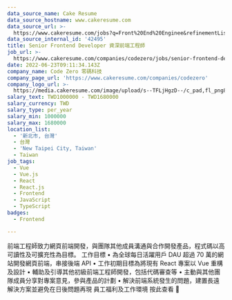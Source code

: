 ```yaml
---
data_source_name: Cake Resume
data_source_hostname: www.cakeresume.com
data_source_url: >-
  https://www.cakeresume.com/jobs?q=Front%20End%20Enginee&refinementList[lang_name][0]=E[…]tech_front-end-development&range[salary_range][min]=1000000
data_source_internal_id: '42495'
title: Senior Frontend Developer 資深前端工程師
job_url: >-
  https://www.cakeresume.com/companies/codezero/jobs/senior-frontend-developer-162f2d
date: 2022-06-23T09:11:34.143Z
company_name: Code Zero 零碼科技
company_page_url: 'https://www.cakeresume.com/companies/codezero'
company_logo_url: >-
  https://media.cakeresume.com/image/upload/s--TFLjHgzD--/c_pad,fl_png8,h_200,w_200/v1616487938/cpzag6syp5zgeufpqmv3.png
salary_text: TWD1000000 - TWD1680000
salary_currency: TWD
salary_type: per_year
salary_min: 1000000
salary_max: 1680000
location_list:
  - '新北市, 台灣'
  - 台灣
  - 'New Taipei City, Taiwan'
  - Taiwan
job_tags:
  - Vue
  - Vue.js
  - React
  - React.js
  - Frontend
  - JavaScript
  - TypeScript
badges:
  - Frontend

---
```


前端工程師致力網頁前端開發，與團隊其他成員溝通與合作開發產品，程式碼以高可讀性及可擴充性為目標。 工作目標 • 為全球每日活躍用戶 DAU 超過 70 萬的網站開發網頁前端，串接後端 API • 工作初期目標為將現有 React 專案以 Vue 重構及設計 • 輔助及引導其他初級前端工程師開發，包括代碼審查等 • 主動與其他團隊成員分享對專案意見，參與產品的計劃 • 解決前端系統發生的問題，建置長遠解決方案並避免在日後問題再現 員工福利及工作環境 按此查看 🔗